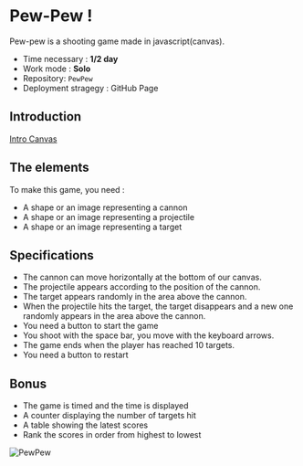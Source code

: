 # Pew-Pew !

Pew-pew is a shooting game made in javascript(canvas).

- Time necessary : **1/2 day**
- Work mode : **Solo**
- Repository: `PewPew`
- Deployment stragegy : GitHub Page

## Introduction

[Intro Canvas](https://docs.google.com/presentation/d/1bUzIIMzRDGi_LfuNZ-YJEHpRvwHegwhSIrDXtwEJENs/edit?usp=sharing)

## The elements

To make this game, you need :

- A shape or an image representing a cannon
- A shape or an image representing a projectile
- A shape or an image representing a target

## Specifications

- The cannon can move horizontally at the bottom of our canvas.
- The projectile appears according to the position of the cannon.
- The target appears randomly in the area above the cannon.
- When the projectile hits the target, the target disappears and a new one randomly appears in the area above the cannon.
- You need a button to start the game
- You shoot with the space bar, you move with the keyboard arrows.
- The game ends when the player has reached 10 targets.
- You need a button to restart

## Bonus

- The game is timed and the time is displayed
- A counter displaying the number of targets hit
- A table showing the latest scores
- Rank the scores in order from highest to lowest

![PewPew](./mandalorian.gif)
